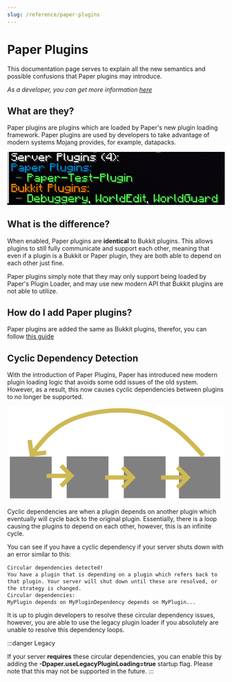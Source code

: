 ```yaml
---
slug: /reference/paper-plugins
---
```


# Paper Plugins

This documentation page serves to explain all the new semantics and possible confusions that Paper plugins may introduce.

*As a developer, you can get more information [here](docs/paper/dev/getting-started/paper-plugins.md)*

## What are they?

Paper plugins are plugins which are loaded by Paper's new plugin loading framework. Paper plugins are used by developers to
take advantage of modern systems Mojang provides, for example, datapacks.

![Plugin List](assets/plugin-list.png)

## What is the difference?

When enabled, Paper plugins are **identical** to Bukkit plugins. This allows plugins to still fully communicate and support each other, meaning that even if a
plugin is a Bukkit or Paper plugin, they are both able to depend on each other just fine.

Paper plugins simply note that they may only support being loaded by Paper's Plugin Loader, and may use new modern API that 
Bukkit plugins are not able to utilize.

## How do I add Paper plugins?

Paper plugins are added the same as Bukkit plugins, therefor, you can follow [this guide](docs/paper/admin/getting-started/adding-plugins.md)

## Cyclic Dependency Detection

With the introduction of Paper Plugins, Paper has introduced new modern plugin loading logic that avoids some odd issues of the old system.
However, as a result, this now causes cyclic dependencies between plugins to no longer be supported. 

![Cyclic Dependency](assets/cyclic-dependency.png)

Cyclic dependencies are when a plugin depends on another plugin which eventually will cycle back to the original plugin.
Essentially, there is a loop causing the plugins to depend on each other, however, this is an infinite cycle.

You can see if you have a cyclic dependency if your server shuts down with an error similar to this:
```
Circular dependencies detected!
You have a plugin that is depending on a plugin which refers back to that plugin. Your server will shut down until these are resolved, or the strategy is changed.
Circular dependencies:
MyPlugin depends on MyPluginDependency depends on MyPlugin...
```

It is up to plugin developers to resolve these circular dependency issues, however, you are able to use the legacy plugin loader if you 
absolutely are unable to resolve this dependency loops.


:::danger Legacy

If your server **requires** these circular dependencies, you can enable this by adding the **-Dpaper.useLegacyPluginLoading=true** startup flag.
Please note that this may not be supported in the future.
:::